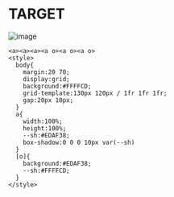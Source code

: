 # TARGET

![image](https://github.com/gaschneider/cssbattle/assets/16023844/fb089256-522c-4f0d-8ef8-4cd925ad7072)

```
<a><a><a><a o><a o><a o>
<style>
  body{
    margin:20 70;
    display:grid;
    background:#FFFFCD;
    grid-template:130px 120px / 1fr 1fr 1fr;
    gap:20px 10px;
  }
  a{
    width:100%;
    height:100%;
    --sh:#EDAF38;
    box-shadow:0 0 0 10px var(--sh)
  }
  [o]{
    background:#EDAF38;
    --sh:#FFFFCD;
  }
</style>
```
